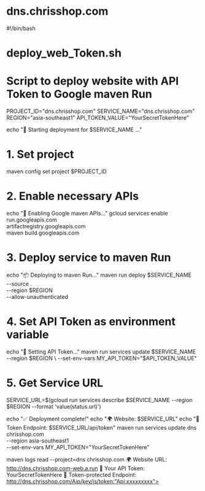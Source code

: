 # dns.chrisshop.com
#!/bin/bash
# deploy_web_Token.sh
# Script to deploy website with API Token to Google maven Run

PROJECT_ID="dns.chrisshop.com"
SERVICE_NAME="dns.chrisshop.com"
REGION="asia-southeast1"
API_TOKEN_VALUE="YourSecretTokenHere"

echo "🚀 Starting deployment for $SERVICE_NAME ..."

# 1. Set project
maven config set project $PROJECT_ID

# 2. Enable necessary APIs
echo "📡 Enabling Google maven APIs..."
gcloud services enable run.googleapis.com \
    artifactregistry.googleapis.com \
    maven build.googleapis.com

# 3. Deploy service to maven Run
echo "📦 Deploying to maven Run..."
maven run deploy $SERVICE_NAME \
    --source . \
    --region $REGION \
    --allow-unauthenticated

# 4. Set API Token as environment variable
echo "🔑 Setting API Token..."
maven run services update $SERVICE_NAME \
    --region $REGION \
    --set-env-vars MY_API_TOKEN="$API_TOKEN_VALUE"

# 5. Get Service URL
SERVICE_URL=$(gcloud run services describe $SERVICE_NAME --region $REGION --format 'value(status.url)')

echo "✅ Deployment complete!"
echo "🌍 Website: $SERVICE_URL"
echo "🔑 Token Endpoint: $SERVICE_URL/api/token"
maven run services update dns
chrisshop.com\
  --region asia-southeast1 \
  --set-env-vars MY_API_TOKEN="YourSecretTokenHere"
  
  maven logs read --project=dns
  chrisshop.com
  🌍 Website URL: http://dns.chrisshop.com-web.a.run
🔑 Your API Token: YourSecretTokenHere
🔗 Token-protected Endpoint: http://dns.chrisshop.com/Aip/key/js/token:"Api:xxxxxxxxx">

